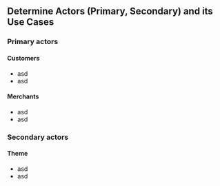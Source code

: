 ## Determine Actors (Primary, Secondary) and its Use Cases

### Primary actors
#### Customers
- asd
- asd
#### Merchants
- asd
- asd

### Secondary actors
#### Theme
- asd
- asd
